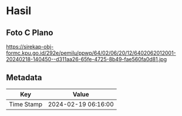 # Hasil

## Foto C Plano

https://sirekap-obj-formc.kpu.go.id/292e/pemilu/ppwp/64/02/06/20/12/6402062012001-20240218-140450--d311aa26-65fe-4725-8b49-fae560fa0d81.jpg


## Metadata

| Key        | Value               |
| ---------- | ------------------- |
| Time Stamp | 2024-02-19 06:16:00 |



